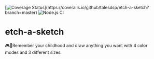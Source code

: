 [![Coverage Status](https://coveralls.io/repos/github/talesdsp/etch-a-sketch/badge.svg?)](https://coveralls.io/github/talesdsp/etch-a-sketch?branch=master)
![Node.js CI](https://github.com/talesdsp/etch-a-sketch/workflows/Node.js%20CI/badge.svg?branch=master)

# etch-a-sketch

:video_game::art:Remember your childhood and draw anything you want with 4 color modes and 3 different sizes.
